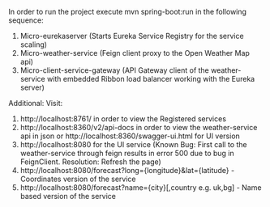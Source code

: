 In order to run the project execute mvn spring-boot:run in the following sequence:
1. Micro-eurekaserver (Starts Eureka Service Registry for the service scaling)
2. Micro-weather-service (Feign client proxy to the Open Weather Map api)
3. Micro-client-service-gateway (API Gateway client of the weather-service with embedded Ribbon load balancer working
with the Eureka server)

Additional:
Visit:
1. http://localhost:8761/ in order to view the Registered services
2. http://localhost:8360/v2/api-docs in order to view the weather-service api in json or
http://localhost:8360/swagger-ui.html for UI version
3. http://localhost:8080 for the UI service (Known Bug: First call to the weather-service through feign results in error
500 due to bug in FeignClient. Resolution: Refresh the page)
4. http://localhost:8080/forecast?long={longitude}&lat={latitude} - Coordinates version of the service
5. http://localhost:8080/forecast?name={city}[,country e.g. uk,bg] - Name based version of the service


